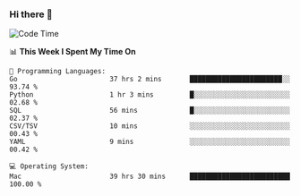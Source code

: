 ### Hi there 👋

<!--
**CrazyCollin/crazycollin** is a ✨ _special_ ✨ repository because its `README.md` (this file) appears on your GitHub profile.

Here are some ideas to get you started:

- 🔭 I’m currently working on ...
- 🌱 I’m currently learning ...
- 👯 I’m looking to collaborate on ...
- 🤔 I’m looking for help with ...
- 💬 Ask me about ...
- 📫 How to reach me: ...
- 😄 Pronouns: ...
- ⚡ Fun fact: ...
-->

<!--START_SECTION:waka-->
![Code Time](http://img.shields.io/badge/Code%20Time-2%2C207%20hrs%2049%20mins-blue)

📊 **This Week I Spent My Time On** 

```text
💬 Programming Languages: 
Go                       37 hrs 2 mins       ███████████████████████░░   93.74 % 
Python                   1 hr 3 mins         █░░░░░░░░░░░░░░░░░░░░░░░░   02.68 % 
SQL                      56 mins             █░░░░░░░░░░░░░░░░░░░░░░░░   02.37 % 
CSV/TSV                  10 mins             ░░░░░░░░░░░░░░░░░░░░░░░░░   00.43 % 
YAML                     9 mins              ░░░░░░░░░░░░░░░░░░░░░░░░░   00.42 % 

💻 Operating System: 
Mac                      39 hrs 30 mins      █████████████████████████   100.00 % 
```


<!--END_SECTION:waka-->
